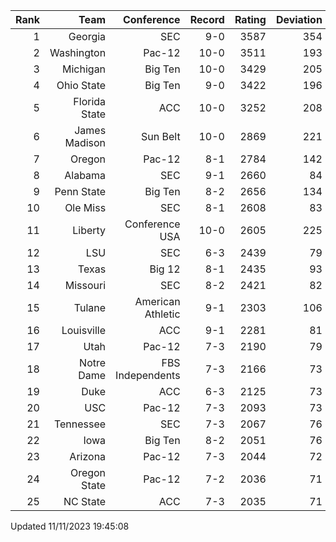 | Rank  | Team                 | Conference           | Record   | Rating | Deviation |
| ---:  | ---:                 | ---:                 | ---:     | ---:   | ---:      |
| 1     | Georgia              | SEC                  | 9-0      | 3587   | 354       |
| 2     | Washington           | Pac-12               | 10-0     | 3511   | 193       |
| 3     | Michigan             | Big Ten              | 10-0     | 3429   | 205       |
| 4     | Ohio State           | Big Ten              | 9-0      | 3422   | 196       |
| 5     | Florida State        | ACC                  | 10-0     | 3252   | 208       |
| 6     | James Madison        | Sun Belt             | 10-0     | 2869   | 221       |
| 7     | Oregon               | Pac-12               | 8-1      | 2784   | 142       |
| 8     | Alabama              | SEC                  | 9-1      | 2660   | 84        |
| 9     | Penn State           | Big Ten              | 8-2      | 2656   | 134       |
| 10    | Ole Miss             | SEC                  | 8-1      | 2608   | 83        |
| 11    | Liberty              | Conference USA       | 10-0     | 2605   | 225       |
| 12    | LSU                  | SEC                  | 6-3      | 2439   | 79        |
| 13    | Texas                | Big 12               | 8-1      | 2435   | 93        |
| 14    | Missouri             | SEC                  | 8-2      | 2421   | 82        |
| 15    | Tulane               | American Athletic    | 9-1      | 2303   | 106       |
| 16    | Louisville           | ACC                  | 9-1      | 2281   | 81        |
| 17    | Utah                 | Pac-12               | 7-3      | 2190   | 79        |
| 18    | Notre Dame           | FBS Independents     | 7-3      | 2166   | 73        |
| 19    | Duke                 | ACC                  | 6-3      | 2125   | 73        |
| 20    | USC                  | Pac-12               | 7-3      | 2093   | 73        |
| 21    | Tennessee            | SEC                  | 7-3      | 2067   | 76        |
| 22    | Iowa                 | Big Ten              | 8-2      | 2051   | 76        |
| 23    | Arizona              | Pac-12               | 7-3      | 2044   | 72        |
| 24    | Oregon State         | Pac-12               | 7-2      | 2036   | 71        |
| 25    | NC State             | ACC                  | 7-3      | 2035   | 71        |

Updated 11/11/2023 19:45:08
